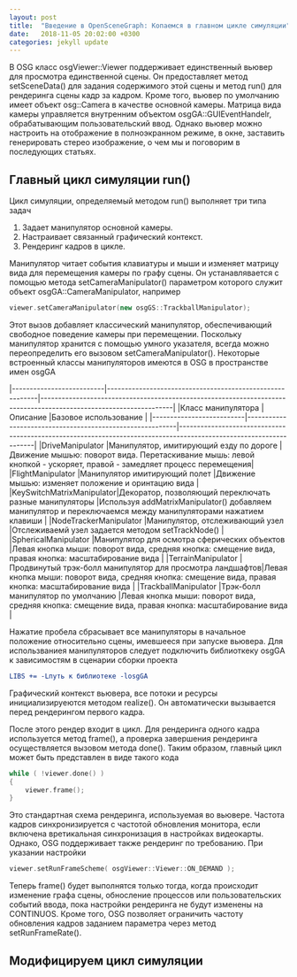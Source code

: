 ```yaml
---
layout: post
title:  "Введение в OpenSceneGraph: Копаемся в главном цикле симуляции"
date:   2018-11-05 20:02:00 +0300
categories: jekyll update
---
```


В OSG класс osgViewer::Viewer поддерживает единственный вьювер для просмотра единственной сцены. Он предоставляет метод setSceneData() для задания содержимого этой сцены и метод run() для рендеринга сцены кадр за кадром. Кроме того, вьювер по умолчанию имеет объект osg::Camera в качестве основной камеры. Матрица вида камеры управляется внутренним объектом osgGA::GUIEventHandelr, обрабатывающим пользовательский ввод. Однако вьювер можно настроить на отображение в полноэкранном режиме, в окне, заставить генерировать стерео изображение, о чем мы и поговорим в последующих статьях.

## Главный цикл симуляции run()

Цикл симуляции, определяемый методом run() выполняет три типа задач

1. Задает манипулятор основной камеры.
2. Настраивает связанный графический контекст.
3. Рендеринг кадров в цикле.

Манипулятор читает события клавиатуры и мыши и изменяет матрицу вида для перемещения камеры по графу сцены. Он устанавлявается с помощью метода setCameraManipulator() параметром которого служит объект osgGA::CameraManipulator, например

```cpp
viewer.setCameraManipulator(new osgGS::TrackballManipulator);
```

Этот вызов добавляет классический манипулятор, обеспечивающий свободное поведение камеры при перемещении. Поскольку манипулятор хранится с помощью умного указателя, всегда можно переопределить его вызовом setCameraManipulator(). Некоторые встроенный классы манипуляторов имеются в OSG в пространстве имен osgGA

|--------------------------|----------------------------------------------------------|-------------------------------------------------------------------------------------------------------------------|
|Класс манипулятора        |Описание                                                  |Базовое использование                                                                                              |
|--------------------------|----------------------------------------------------------|-------------------------------------------------------------------------------------------------------------------|
|DriveManipulator          |Манипулятор, имитирующий езду по дороге                   |Движение мышью: поворот вида. Перетаскивание мышь: левой кнопкой - ускоряет, правой - замедляет процесс перемещения|
|FlightManipulator         |Манипулятор имитирующий полет                             |Движение мышью: изменяет положение и оринтацию вида                                                                |
|KeySwitchMatrixManipulator|Декоратор, позволяющий переключать разные манипуляторы    |Используя addMatrixManipulator() добавляем манипулятор и переключаемся между манипуляторами нажатием клавиши       |
|NodeTrackerManipulator    |Манипулятор, отслеживающий узел                           |Отслеживаемй узел задается методом setTrackNode()                                                                  |
|SphericalManipulator      |Манипулятор для осмотра сферических объектов              |Левая кнопка мыши: поворот вида, средняя кнопка: смещение вида, правая кнопка: масштабирование вида                |
|TerrainManipulator        |Продвинутый трэк-болл манипулятор для просмотра ландшафтов|Левая кнопка мыши: поворот вида, средняя кнопка: смещение вида, правая кнопка: масштабирование вида                |
|TrackballManipulator      |Трэк-болл манипулятор по умолчанию                        |Левая кнопка мыши: поворот вида, средняя кнопка: смещение вида, правая кнопка: масштабирование вида                |

Нажатие пробела сбрасывает все манипуляторы в начальное положение относительно сцены, имевшееся при запуске вьювера. Для использваниея манипуляторов следует подключить библиоткеку osgGA к зависимостям в сценарии сборки проекта

```cmake
LIBS += -Lпуть к библиотеке -losgGA
```

Графический контекст вьювера, все потоки и ресурсы инициализируеются методом realize(). Он автоматически вызывается перед рендерингом первого кадра.

После этого рендер входит в цикл. Для рендеринга одного кадра используется метод frame(), а проверка завершения рендеринга осуществляется вызовом метода done(). Таким образом, главный цикл может быть представлен в виде такого кода

```cpp
while ( !viewer.done() )
{
	viewer.frame();
}
```

Это стандартная схема рендеринга, используемая во вьювере. Частота кадров синхронизируется с частотой обновления монитора, если включена вретикальная синхронизация в настройках видеокарты. Однако, OSG поддерживает также рендеринг по требованию. При указании настройки

```cpp
viewer.setRunFrameScheme( osgViewer::Viewer::ON_DEMAND );
```

Теперь frame() будет выполнятся только тогда, когда происходит изменение графа сцены, обносление процессов или пользовательских событий ввода, пока настройки рендеринга не будут изменены на CONTINUOS. Кроме того, OSG позволяет ограничить частоту обновления кадров заданием параметра через метод setRunFrameRate().

## Модифицируем цикл симуляции



